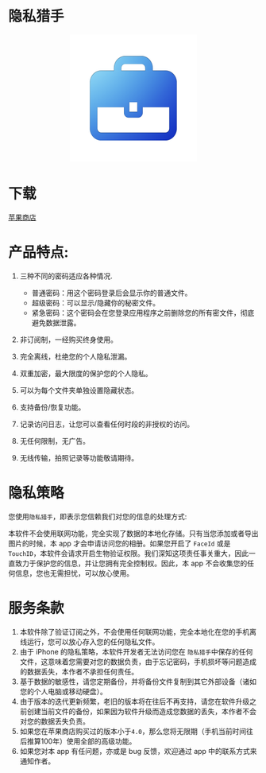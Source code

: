 # 隐私猎手

<p style="text-align:center;"><img loading="lazy" src="logo.png" alt="" width="256" height="256"/></p>

# 下载
[苹果商店](https://apps.apple.com/cn/app/隐私猎手/id1312636920)

# 产品特点:
1. 三种不同的密码适应各种情况.
    * 普通密码：用这个密码登录后会显示你的普通文件。
    * 超级密码：可以显示/隐藏你的秘密文件。
    * 紧急密码：这个密码会在您登录应用程序之前删除您的所有密文件，彻底避免数据泄露。

2. 非订阅制，一经购买终身使用。
3. 完全离线，杜绝您的个人隐私泄漏。
4. 双重加密，最大限度的保护您的个人隐私。
5. 可以为每个文件夹单独设置隐藏状态。
6. 支持备份/恢复功能。
7. 记录访问日志，让您可以查看任何时段的非授权的访问。
8. 无任何限制，无广告。
9. 无线传输，拍照记录等功能敬请期待。

# 隐私策略
您使用`隐私猎手`，即表示您信赖我们对您的信息的处理方式:

本软件不会使用联网功能，完全实现了数据的本地化存储。只有当您添加或者导出图片的时候，本 app 才会申请访问您的相册。如果您开启了 `FaceId` 或是 `TouchID`，本软件会请求开启生物验证权限。我们深知这项责任事关重大，因此一直致力于保护您的信息，并让您拥有完全控制权。因此，本 app 不会收集您的任何信息，您也无需担忧，可以放心使用。

# 服务条款
1. 本软件除了验证订阅之外，不会使用任何联网功能，完全本地化在您的手机离线运行，您可以放心存入您的任何隐私文件。
2. 由于 iPhone 的隐私策略，本软件开发者无法访问您在 `隐私猎手`中保存的任何文件，这意味着您需要对您的数据负责，由于忘记密码，手机损坏等问题造成的数据丢失，本作者不承担任何责任。
3. 基于数据的敏感性，请您定期备份，并将备份文件复制到其它外部设备（诸如您的个人电脑或移动硬盘）。
4. 由于版本的迭代更新频繁，老旧的版本将在往后不再支持，请您在软件升级之前创建当前文件的备份，如果因为软件升级而造成您数据的丢失，本作者不会对您的数据丢失负责。
5. 如果您在苹果商店购买过的版本小于`4.0`，那么您将无限期（手机当前时间往后推算100年）使用全部的高级功能。
6. 如果您对本 app 有任问题，亦或是 bug 反馈，欢迎通过 app 中的联系方式来通知作者。
